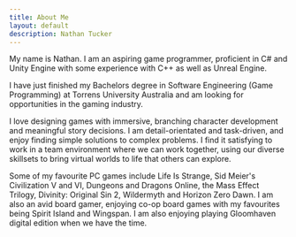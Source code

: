 ```yaml
---
title: About Me
layout: default
description: Nathan Tucker
---
```

My name is Nathan. I am an aspiring game programmer, proficient in C# and Unity Engine with some experience with C++ as well as Unreal Engine.  

I have just finished my Bachelors degree in Software Engineering (Game Programming) at Torrens University Australia and am looking for opportunities in the gaming industry.
      
I love designing games with immersive, branching character development and meaningful story decisions. I am detail-orientated and task-driven, and enjoy finding simple solutions to complex problems. I find it satisfying to work in a team environment where we can work together, using our diverse skillsets to bring virtual worlds to life that others can explore.

Some of my favourite PC games include Life Is Strange, Sid Meier's Civilization V and VI, Dungeons and Dragons Online, the Mass Effect Trilogy, Divinity: Original Sin 2, Wildermyth and Horizon Zero Dawn.
I am also an avid board gamer, enjoying co-op board games with my favourites being Spirit Island and Wingspan. I am also enjoying playing Gloomhaven digital edition when we have the time.
